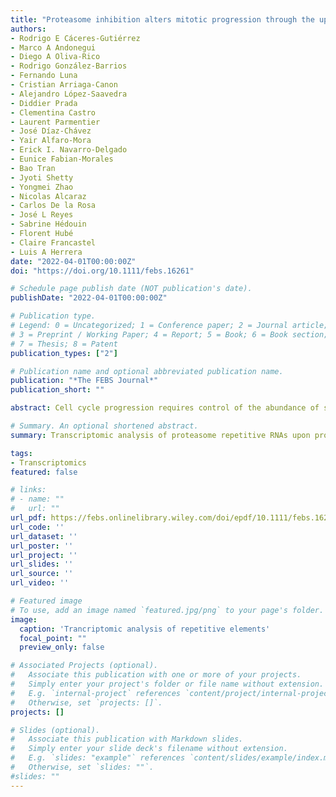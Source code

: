```yaml
---
title: "Proteasome inhibition alters mitotic progression through the upregulation of centromeric α‐Satellite RNAs"
authors:
- Rodrigo E Cáceres‐Gutiérrez 
- Marco A Andonegui
- Diego A Oliva‐Rico 
- Rodrigo González‐Barrios
- Fernando Luna
- Cristian Arriaga‐Canon
- Alejandro López‐Saavedra
- Diddier Prada 
- Clementina Castro
- Laurent Parmentier
- José Díaz‐Chávez
- Yair Alfaro‐Mora
- Erick I. Navarro-Delgado
- Eunice Fabian‐Morales
- Bao Tran
- Jyoti Shetty
- Yongmei Zhao
- Nicolas Alcaraz
- Carlos De la Rosa
- José L Reyes
- Sabrine Hédouin
- Florent Hubé
- Claire Francastel
- Luis A Herrera
date: "2022-04-01T00:00:00Z"
doi: "https://doi.org/10.1111/febs.16261"

# Schedule page publish date (NOT publication's date).
publishDate: "2022-04-01T00:00:00Z"

# Publication type.
# Legend: 0 = Uncategorized; 1 = Conference paper; 2 = Journal article;
# 3 = Preprint / Working Paper; 4 = Report; 5 = Book; 6 = Book section;
# 7 = Thesis; 8 = Patent
publication_types: ["2"]

# Publication name and optional abbreviated publication name.
publication: "*The FEBS Journal*"
publication_short: ""

abstract: Cell cycle progression requires control of the abundance of several proteins and RNAs over space and time to properly transit from one phase to the next and to ensure faithful genomic inheritance in daughter cells. The proteasome, the main protein degradation system of the cell, facilitates the establishment of a proteome specific to each phase of the cell cycle. Its activity also strongly influences transcription. Here, we detected the upregulation of repetitive RNAs upon proteasome inhibition in human cancer cells using RNA-seq. The effect of proteasome inhibition on centromeres was remarkable, especially on α-Satellite RNAs. We showed that α-Satellite RNAs fluctuate along the cell cycle and interact with members of the cohesin ring, suggesting that these transcripts may take part in the regulation of mitotic progression. Next, we forced exogenous overexpression and used gapmer oligonucleotide targeting to demonstrate that α-Sat RNAs have regulatory roles in mitosis. Finally, we explored the transcriptional regulation of α-Satellite DNA. Through in silico analyses, we detected the presence of CCAAT transcription factor-binding motifs within α-Satellite centromeric arrays. Using high-resolution three-dimensional immuno-FISH and ChIP-qPCR, we showed an association between the α-Satellite upregulation and the recruitment of the transcription factor NFY-A to the centromere upon MG132-induced proteasome inhibition. Together, our results show that the proteasome controls α-Satellite RNAs associated with the regulation of mitosis.

# Summary. An optional shortened abstract.
summary: Transcriptomic analysis of proteasome repetitive RNAs upon proteasome inhibition in human cancer cells and further experimental characterization show that the proteosome controls α-Satellite RNAs associated with the regulation of mitosis.

tags:
- Transcriptomics
featured: false

# links:
# - name: ""
#   url: ""
url_pdf: https://febs.onlinelibrary.wiley.com/doi/epdf/10.1111/febs.16261
url_code: ''
url_dataset: ''
url_poster: ''
url_project: ''
url_slides: ''
url_source: ''
url_video: ''

# Featured image
# To use, add an image named `featured.jpg/png` to your page's folder. 
image:
  caption: 'Trancriptomic analysis of repetitive elements'
  focal_point: ""
  preview_only: false

# Associated Projects (optional).
#   Associate this publication with one or more of your projects.
#   Simply enter your project's folder or file name without extension.
#   E.g. `internal-project` references `content/project/internal-project/index.md`.
#   Otherwise, set `projects: []`.
projects: []

# Slides (optional).
#   Associate this publication with Markdown slides.
#   Simply enter your slide deck's filename without extension.
#   E.g. `slides: "example"` references `content/slides/example/index.md`.
#   Otherwise, set `slides: ""`.
#slides: ""
---
```

